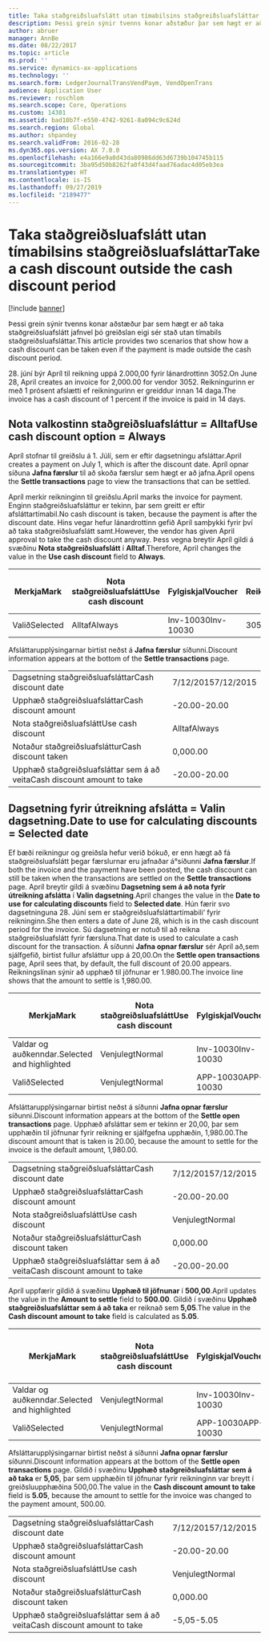 ```yaml
---
title: Taka staðgreiðsluafslátt utan tímabilsins staðgreiðsluafsláttar
description: Þessi grein sýnir tvenns konar aðstæður þar sem hægt er að taka staðgreiðsluafslátt jafnvel þó greiðslan eigi sér stað utan tímabils staðgreiðsluafsláttar.
author: abruer
manager: AnnBe
ms.date: 08/22/2017
ms.topic: article
ms.prod: ''
ms.service: dynamics-ax-applications
ms.technology: ''
ms.search.form: LedgerJournalTransVendPaym, VendOpenTrans
audience: Application User
ms.reviewer: roschlom
ms.search.scope: Core, Operations
ms.custom: 14301
ms.assetid: bad10b7f-e550-4742-9261-8a094c9c624d
ms.search.region: Global
ms.author: shpandey
ms.search.validFrom: 2016-02-28
ms.dyn365.ops.version: AX 7.0.0
ms.openlocfilehash: e4a166e9a0d43da80986dd63d6739b104745b115
ms.sourcegitcommit: 3ba95d50b8262fa0f43d4faad76adac4d05eb3ea
ms.translationtype: HT
ms.contentlocale: is-IS
ms.lasthandoff: 09/27/2019
ms.locfileid: "2189477"
---
```

# <a name="take-a-cash-discount-outside-the-cash-discount-period"></a><span data-ttu-id="d37b1-103">Taka staðgreiðsluafslátt utan tímabilsins staðgreiðsluafsláttar</span><span class="sxs-lookup"><span data-stu-id="d37b1-103">Take a cash discount outside the cash discount period</span></span>

[!include [banner](../includes/banner.md)]

<span data-ttu-id="d37b1-104">Þessi grein sýnir tvenns konar aðstæður þar sem hægt er að taka staðgreiðsluafslátt jafnvel þó greiðslan eigi sér stað utan tímabils staðgreiðsluafsláttar.</span><span class="sxs-lookup"><span data-stu-id="d37b1-104">This article provides two scenarios that show how a cash discount can be taken even if the payment is made outside the cash discount period.</span></span>

<span data-ttu-id="d37b1-105">28. júní býr Apríl til reikning uppá 2.000,00 fyrir lánardrottinn 3052.</span><span class="sxs-lookup"><span data-stu-id="d37b1-105">On June 28, April creates an invoice for 2,000.00 for vendor 3052.</span></span> <span data-ttu-id="d37b1-106">Reikningurinn er með 1 prósent afslætti ef reikningurinn er greiddur innan 14 daga.</span><span class="sxs-lookup"><span data-stu-id="d37b1-106">The invoice has a cash discount of 1 percent if the invoice is paid in 14 days.</span></span>

## <a name="use-cash-discount-option--always"></a><span data-ttu-id="d37b1-107">Nota valkostinn staðgreiðsluafsláttur = Alltaf</span><span class="sxs-lookup"><span data-stu-id="d37b1-107">Use cash discount option = Always</span></span>
<span data-ttu-id="d37b1-108">Apríl stofnar til greiðslu á 1. Júlí, sem er eftir dagsetningu afsláttar.</span><span class="sxs-lookup"><span data-stu-id="d37b1-108">April creates a payment on July 1, which is after the discount date.</span></span> <span data-ttu-id="d37b1-109">Apríl opnar síðuna **Jafna færslur** til að skoða færslur sem hægt er að jafna.</span><span class="sxs-lookup"><span data-stu-id="d37b1-109">April opens the **Settle transactions** page to view the transactions that can be settled.</span></span> 

<span data-ttu-id="d37b1-110">Apríl merkir reikninginn til greiðslu.</span><span class="sxs-lookup"><span data-stu-id="d37b1-110">April marks the invoice for payment.</span></span> <span data-ttu-id="d37b1-111">Enginn staðgreiðsluafsláttur er tekinn, þar sem greitt er eftir afsláttartímabil.</span><span class="sxs-lookup"><span data-stu-id="d37b1-111">No cash discount is taken, because the payment is after the discount date.</span></span> <span data-ttu-id="d37b1-112">Hins vegar hefur lánardrottinn gefið Apríl samþykki fyrir því að taka staðgreiðsluafslátt samt.</span><span class="sxs-lookup"><span data-stu-id="d37b1-112">However, the vendor has given April approval to take the cash discount anyway.</span></span> <span data-ttu-id="d37b1-113">Þess vegna breytir Apríl gildi á svæðinu **Nota staðgreiðsluafslátt** í **Alltaf**.</span><span class="sxs-lookup"><span data-stu-id="d37b1-113">Therefore, April changes the value in the **Use cash discount** field to **Always**.</span></span>

| <span data-ttu-id="d37b1-114">Merkja</span><span class="sxs-lookup"><span data-stu-id="d37b1-114">Mark</span></span>     | <span data-ttu-id="d37b1-115">Nota staðgreiðsluafslátt</span><span class="sxs-lookup"><span data-stu-id="d37b1-115">Use cash discount</span></span> | <span data-ttu-id="d37b1-116">Fylgiskjal</span><span class="sxs-lookup"><span data-stu-id="d37b1-116">Voucher</span></span>   | <span data-ttu-id="d37b1-117">Reikningur</span><span class="sxs-lookup"><span data-stu-id="d37b1-117">Account</span></span> | <span data-ttu-id="d37b1-118">Dagsetning staðgreiðsluafsláttar</span><span class="sxs-lookup"><span data-stu-id="d37b1-118">Cash discount date</span></span> | <span data-ttu-id="d37b1-119">Gjalddagi</span><span class="sxs-lookup"><span data-stu-id="d37b1-119">Due date</span></span>  | <span data-ttu-id="d37b1-120">Reikningur</span><span class="sxs-lookup"><span data-stu-id="d37b1-120">Invoice</span></span> | <span data-ttu-id="d37b1-121">Upphæð í gjaldmiðli færslu</span><span class="sxs-lookup"><span data-stu-id="d37b1-121">Amount in transaction currency</span></span> | <span data-ttu-id="d37b1-122">Gjaldmiðill</span><span class="sxs-lookup"><span data-stu-id="d37b1-122">Currency</span></span> | <span data-ttu-id="d37b1-123">Upphæð til jöfnunar</span><span class="sxs-lookup"><span data-stu-id="d37b1-123">Amount to settle</span></span> |
|----------|-------------------|-----------|---------|--------------------|-----------|---------|--------------------------------|----------|------------------|
| <span data-ttu-id="d37b1-124">Valið</span><span class="sxs-lookup"><span data-stu-id="d37b1-124">Selected</span></span> | <span data-ttu-id="d37b1-125">Alltaf</span><span class="sxs-lookup"><span data-stu-id="d37b1-125">Always</span></span>            | <span data-ttu-id="d37b1-126">Inv-10030</span><span class="sxs-lookup"><span data-stu-id="d37b1-126">Inv-10030</span></span> | <span data-ttu-id="d37b1-127">3052</span><span class="sxs-lookup"><span data-stu-id="d37b1-127">3052</span></span>    | <span data-ttu-id="d37b1-128">6/28/2015</span><span class="sxs-lookup"><span data-stu-id="d37b1-128">6/28/2015</span></span>          | <span data-ttu-id="d37b1-129">7/12/2015</span><span class="sxs-lookup"><span data-stu-id="d37b1-129">7/12/2015</span></span> | <span data-ttu-id="d37b1-130">10030</span><span class="sxs-lookup"><span data-stu-id="d37b1-130">10030</span></span>   | <span data-ttu-id="d37b1-131">-2.000,00</span><span class="sxs-lookup"><span data-stu-id="d37b1-131">-2,000.00</span></span>                      | <span data-ttu-id="d37b1-132">USD</span><span class="sxs-lookup"><span data-stu-id="d37b1-132">USD</span></span>      | <span data-ttu-id="d37b1-133">-1.980.00</span><span class="sxs-lookup"><span data-stu-id="d37b1-133">-1,980.00</span></span>        |

<span data-ttu-id="d37b1-134">Afsláttarupplýsingarnar birtist neðst á **Jafna færslur** síðunni.</span><span class="sxs-lookup"><span data-stu-id="d37b1-134">Discount information appears at the bottom of the **Settle transactions** page.</span></span>

|                              |           |
|------------------------------|-----------|
| <span data-ttu-id="d37b1-135">Dagsetning staðgreiðsluafsláttar</span><span class="sxs-lookup"><span data-stu-id="d37b1-135">Cash discount date</span></span>           | <span data-ttu-id="d37b1-136">7/12/2015</span><span class="sxs-lookup"><span data-stu-id="d37b1-136">7/12/2015</span></span> |
| <span data-ttu-id="d37b1-137">Upphæð staðgreiðsluafsláttar</span><span class="sxs-lookup"><span data-stu-id="d37b1-137">Cash discount amount</span></span>         | <span data-ttu-id="d37b1-138">-20.00</span><span class="sxs-lookup"><span data-stu-id="d37b1-138">-20.00</span></span>    |
| <span data-ttu-id="d37b1-139">Nota staðgreiðsluafslátt</span><span class="sxs-lookup"><span data-stu-id="d37b1-139">Use cash discount</span></span>            | <span data-ttu-id="d37b1-140">Alltaf</span><span class="sxs-lookup"><span data-stu-id="d37b1-140">Always</span></span>    |
| <span data-ttu-id="d37b1-141">Notaður staðgreiðsluafsláttur</span><span class="sxs-lookup"><span data-stu-id="d37b1-141">Cash discount taken</span></span>          | <span data-ttu-id="d37b1-142">0,00</span><span class="sxs-lookup"><span data-stu-id="d37b1-142">0.00</span></span>      |
| <span data-ttu-id="d37b1-143">Upphæð staðgreiðsluafsláttar sem á að veita</span><span class="sxs-lookup"><span data-stu-id="d37b1-143">Cash discount amount to take</span></span> | <span data-ttu-id="d37b1-144">-20.00</span><span class="sxs-lookup"><span data-stu-id="d37b1-144">-20.00</span></span>    |

## <a name="date-to-use-for-calculating-discounts--selected-date"></a><span data-ttu-id="d37b1-145">Dagsetning fyrir útreikning afslátta = Valin dagsetning.</span><span class="sxs-lookup"><span data-stu-id="d37b1-145">Date to use for calculating discounts = Selected date</span></span>
<span data-ttu-id="d37b1-146">Ef bæði reikningur og greiðsla hefur verið bókuð, er enn hægt að fá staðgreiðsluafslátt þegar færslurnar eru jafnaðar á°síðunni **Jafna færslur**.</span><span class="sxs-lookup"><span data-stu-id="d37b1-146">If both the invoice and the payment have been posted, the cash discount can still be taken when the transactions are settled on the **Settle transactions** page.</span></span> <span data-ttu-id="d37b1-147">Apríl breytir gildi á svæðinu **Dagsetning sem á að nota fyrir útreikning afslátta** í **Valin dagsetning**.</span><span class="sxs-lookup"><span data-stu-id="d37b1-147">April changes the value in the **Date to use for calculating discounts** field to **Selected date**.</span></span> <span data-ttu-id="d37b1-148">Hún færir svo dagsetninguna 28. Júní sem er staðgreiðsluafsláttartímabili‘ fyrir reikninginn.</span><span class="sxs-lookup"><span data-stu-id="d37b1-148">She then enters a date of June 28, which is in the cash discount period for the invoice.</span></span> <span data-ttu-id="d37b1-149">Sú dagsetning er notuð til að reikna staðgreiðsluafslátt fyrir færsluna.</span><span class="sxs-lookup"><span data-stu-id="d37b1-149">That date is used to calculate a cash discount for the transaction.</span></span> <span data-ttu-id="d37b1-150">Á síðunni **Jafna opnar færslur** sér Apríl að,sem sjálfgefið, birtist fullur afsláttur upp á 20,00.</span><span class="sxs-lookup"><span data-stu-id="d37b1-150">On the **Settle open transactions** page, April sees that, by default, the full discount of 20.00 appears.</span></span> <span data-ttu-id="d37b1-151">Reikningslínan sýnir að upphæð til jöfnunar er 1.980.00.</span><span class="sxs-lookup"><span data-stu-id="d37b1-151">The invoice line shows that the amount to settle is 1,980.00.</span></span>

| <span data-ttu-id="d37b1-152">Merkja</span><span class="sxs-lookup"><span data-stu-id="d37b1-152">Mark</span></span>                     | <span data-ttu-id="d37b1-153">Nota staðgreiðsluafslátt</span><span class="sxs-lookup"><span data-stu-id="d37b1-153">Use cash discount</span></span> | <span data-ttu-id="d37b1-154">Fylgiskjal</span><span class="sxs-lookup"><span data-stu-id="d37b1-154">Voucher</span></span>   | <span data-ttu-id="d37b1-155">Reikningur</span><span class="sxs-lookup"><span data-stu-id="d37b1-155">Account</span></span> | <span data-ttu-id="d37b1-156">Dagsetning staðgreiðsluafsláttar</span><span class="sxs-lookup"><span data-stu-id="d37b1-156">Cash discount date</span></span> | <span data-ttu-id="d37b1-157">Gjalddagi</span><span class="sxs-lookup"><span data-stu-id="d37b1-157">Due date</span></span>  | <span data-ttu-id="d37b1-158">Reikningur</span><span class="sxs-lookup"><span data-stu-id="d37b1-158">Invoice</span></span> | <span data-ttu-id="d37b1-159">Upphæð í gjaldmiðli færslu</span><span class="sxs-lookup"><span data-stu-id="d37b1-159">Amount in transaction currency</span></span> | <span data-ttu-id="d37b1-160">Gjaldmiðill</span><span class="sxs-lookup"><span data-stu-id="d37b1-160">Currency</span></span> | <span data-ttu-id="d37b1-161">Upphæð til jöfnunar</span><span class="sxs-lookup"><span data-stu-id="d37b1-161">Amount to settle</span></span> |
|--------------------------|-------------------|-----------|---------|--------------------|-----------|---------|--------------------------------|----------|------------------|
| <span data-ttu-id="d37b1-162">Valdar og auðkenndar.</span><span class="sxs-lookup"><span data-stu-id="d37b1-162">Selected and highlighted</span></span> | <span data-ttu-id="d37b1-163">Venjulegt</span><span class="sxs-lookup"><span data-stu-id="d37b1-163">Normal</span></span>            | <span data-ttu-id="d37b1-164">Inv-10030</span><span class="sxs-lookup"><span data-stu-id="d37b1-164">Inv-10030</span></span> | <span data-ttu-id="d37b1-165">3052</span><span class="sxs-lookup"><span data-stu-id="d37b1-165">3052</span></span>    | <span data-ttu-id="d37b1-166">6/28/2015</span><span class="sxs-lookup"><span data-stu-id="d37b1-166">6/28/2015</span></span>          | <span data-ttu-id="d37b1-167">7/12/2015</span><span class="sxs-lookup"><span data-stu-id="d37b1-167">7/12/2015</span></span> | <span data-ttu-id="d37b1-168">10030</span><span class="sxs-lookup"><span data-stu-id="d37b1-168">10030</span></span>   | <span data-ttu-id="d37b1-169">-2.000,00</span><span class="sxs-lookup"><span data-stu-id="d37b1-169">-2,000.00</span></span>                      | <span data-ttu-id="d37b1-170">USD</span><span class="sxs-lookup"><span data-stu-id="d37b1-170">USD</span></span>      | <span data-ttu-id="d37b1-171">-1.980.00</span><span class="sxs-lookup"><span data-stu-id="d37b1-171">-1,980.00</span></span>        |
| <span data-ttu-id="d37b1-172">Valið</span><span class="sxs-lookup"><span data-stu-id="d37b1-172">Selected</span></span>                 | <span data-ttu-id="d37b1-173">Venjulegt</span><span class="sxs-lookup"><span data-stu-id="d37b1-173">Normal</span></span>            | <span data-ttu-id="d37b1-174">APP-10030</span><span class="sxs-lookup"><span data-stu-id="d37b1-174">APP-10030</span></span> | <span data-ttu-id="d37b1-175">3052</span><span class="sxs-lookup"><span data-stu-id="d37b1-175">3052</span></span>    | <span data-ttu-id="d37b1-176">7/15/2015</span><span class="sxs-lookup"><span data-stu-id="d37b1-176">7/15/2015</span></span>          | <span data-ttu-id="d37b1-177">7/15/2015</span><span class="sxs-lookup"><span data-stu-id="d37b1-177">7/15/2015</span></span> |         | <span data-ttu-id="d37b1-178">500,00</span><span class="sxs-lookup"><span data-stu-id="d37b1-178">500.00</span></span>                         | <span data-ttu-id="d37b1-179">USD</span><span class="sxs-lookup"><span data-stu-id="d37b1-179">USD</span></span>      | <span data-ttu-id="d37b1-180">500,00</span><span class="sxs-lookup"><span data-stu-id="d37b1-180">500.00</span></span>           |

<span data-ttu-id="d37b1-181">Afsláttarupplýsingarnar birtist neðst á síðunni **Jafna opnar færslur** síðunni.</span><span class="sxs-lookup"><span data-stu-id="d37b1-181">Discount information appears at the bottom of the **Settle open transactions** page.</span></span> <span data-ttu-id="d37b1-182">Upphæð afsláttar sem er tekinn er 20,00, þar sem upphæðin til jöfnunar fyrir reikning er sjálfgefna upphæðin, 1,980.00.</span><span class="sxs-lookup"><span data-stu-id="d37b1-182">The discount amount that is taken is 20.00, because the amount to settle for the invoice is the default amount, 1,980.00.</span></span>

|                              |           |
|------------------------------|-----------|
| <span data-ttu-id="d37b1-183">Dagsetning staðgreiðsluafsláttar</span><span class="sxs-lookup"><span data-stu-id="d37b1-183">Cash discount date</span></span>           | <span data-ttu-id="d37b1-184">7/12/2015</span><span class="sxs-lookup"><span data-stu-id="d37b1-184">7/12/2015</span></span> |
| <span data-ttu-id="d37b1-185">Upphæð staðgreiðsluafsláttar</span><span class="sxs-lookup"><span data-stu-id="d37b1-185">Cash discount amount</span></span>         | <span data-ttu-id="d37b1-186">-20.00</span><span class="sxs-lookup"><span data-stu-id="d37b1-186">-20.00</span></span>    |
| <span data-ttu-id="d37b1-187">Nota staðgreiðsluafslátt</span><span class="sxs-lookup"><span data-stu-id="d37b1-187">Use cash discount</span></span>            | <span data-ttu-id="d37b1-188">Venjulegt</span><span class="sxs-lookup"><span data-stu-id="d37b1-188">Normal</span></span>    |
| <span data-ttu-id="d37b1-189">Notaður staðgreiðsluafsláttur</span><span class="sxs-lookup"><span data-stu-id="d37b1-189">Cash discount taken</span></span>          | <span data-ttu-id="d37b1-190">0,00</span><span class="sxs-lookup"><span data-stu-id="d37b1-190">0.00</span></span>      |
| <span data-ttu-id="d37b1-191">Upphæð staðgreiðsluafsláttar sem á að veita</span><span class="sxs-lookup"><span data-stu-id="d37b1-191">Cash discount amount to take</span></span> | <span data-ttu-id="d37b1-192">-20.00</span><span class="sxs-lookup"><span data-stu-id="d37b1-192">-20.00</span></span>    |

<span data-ttu-id="d37b1-193">Apríl uppfærir gildið á svæðinu **Upphæð til jöfnunar** í **500,00**.</span><span class="sxs-lookup"><span data-stu-id="d37b1-193">April updates the value in the **Amount to settle** field to **500.00**.</span></span> <span data-ttu-id="d37b1-194">Gildið í svæðinu **Upphæð staðgreiðsluafsláttar sem á að taka** er reiknað sem **5,05**.</span><span class="sxs-lookup"><span data-stu-id="d37b1-194">The value in the **Cash discount amount to take** field is calculated as **5.05**.</span></span>

| <span data-ttu-id="d37b1-195">Merkja</span><span class="sxs-lookup"><span data-stu-id="d37b1-195">Mark</span></span>                     | <span data-ttu-id="d37b1-196">Nota staðgreiðsluafslátt</span><span class="sxs-lookup"><span data-stu-id="d37b1-196">Use cash discount</span></span> | <span data-ttu-id="d37b1-197">Fylgiskjal</span><span class="sxs-lookup"><span data-stu-id="d37b1-197">Voucher</span></span>   | <span data-ttu-id="d37b1-198">Reikningur</span><span class="sxs-lookup"><span data-stu-id="d37b1-198">Account</span></span> | <span data-ttu-id="d37b1-199">Dagsetning</span><span class="sxs-lookup"><span data-stu-id="d37b1-199">Date</span></span>      | <span data-ttu-id="d37b1-200">Gjalddagi</span><span class="sxs-lookup"><span data-stu-id="d37b1-200">Due date</span></span>  | <span data-ttu-id="d37b1-201">Reikningur</span><span class="sxs-lookup"><span data-stu-id="d37b1-201">Invoice</span></span> | <span data-ttu-id="d37b1-202">Upphæð í gjaldmiðli færslu</span><span class="sxs-lookup"><span data-stu-id="d37b1-202">Amount in transaction currency</span></span> | <span data-ttu-id="d37b1-203">Gjaldmiðill</span><span class="sxs-lookup"><span data-stu-id="d37b1-203">Currency</span></span> | <span data-ttu-id="d37b1-204">Upphæð til jöfnunar</span><span class="sxs-lookup"><span data-stu-id="d37b1-204">Amount to settle</span></span> |
|--------------------------|-------------------|-----------|---------|-----------|-----------|---------|--------------------------------|----------|------------------|
| <span data-ttu-id="d37b1-205">Valdar og auðkenndar.</span><span class="sxs-lookup"><span data-stu-id="d37b1-205">Selected and highlighted</span></span> | <span data-ttu-id="d37b1-206">Venjulegt</span><span class="sxs-lookup"><span data-stu-id="d37b1-206">Normal</span></span>            | <span data-ttu-id="d37b1-207">Inv-10030</span><span class="sxs-lookup"><span data-stu-id="d37b1-207">Inv-10030</span></span> | <span data-ttu-id="d37b1-208">3052</span><span class="sxs-lookup"><span data-stu-id="d37b1-208">3052</span></span>    | <span data-ttu-id="d37b1-209">6/28/2015</span><span class="sxs-lookup"><span data-stu-id="d37b1-209">6/28/2015</span></span> | <span data-ttu-id="d37b1-210">7/12/2015</span><span class="sxs-lookup"><span data-stu-id="d37b1-210">7/12/2015</span></span> | <span data-ttu-id="d37b1-211">10030</span><span class="sxs-lookup"><span data-stu-id="d37b1-211">10030</span></span>   | <span data-ttu-id="d37b1-212">2.000,00</span><span class="sxs-lookup"><span data-stu-id="d37b1-212">2,000.00</span></span>                       | <span data-ttu-id="d37b1-213">USD</span><span class="sxs-lookup"><span data-stu-id="d37b1-213">USD</span></span>      | <span data-ttu-id="d37b1-214">-500,00</span><span class="sxs-lookup"><span data-stu-id="d37b1-214">-500.00</span></span>          |
| <span data-ttu-id="d37b1-215">Valið</span><span class="sxs-lookup"><span data-stu-id="d37b1-215">Selected</span></span>                 | <span data-ttu-id="d37b1-216">Venjulegt</span><span class="sxs-lookup"><span data-stu-id="d37b1-216">Normal</span></span>            | <span data-ttu-id="d37b1-217">APP-10030</span><span class="sxs-lookup"><span data-stu-id="d37b1-217">APP-10030</span></span> | <span data-ttu-id="d37b1-218">3052</span><span class="sxs-lookup"><span data-stu-id="d37b1-218">3052</span></span>    | <span data-ttu-id="d37b1-219">7/15/2015</span><span class="sxs-lookup"><span data-stu-id="d37b1-219">7/15/2015</span></span> | <span data-ttu-id="d37b1-220">7/15/2015</span><span class="sxs-lookup"><span data-stu-id="d37b1-220">7/15/2015</span></span> |         | <span data-ttu-id="d37b1-221">500,00</span><span class="sxs-lookup"><span data-stu-id="d37b1-221">500.00</span></span>                         | <span data-ttu-id="d37b1-222">USD</span><span class="sxs-lookup"><span data-stu-id="d37b1-222">USD</span></span>      | <span data-ttu-id="d37b1-223">500,00</span><span class="sxs-lookup"><span data-stu-id="d37b1-223">500.00</span></span>           |

<span data-ttu-id="d37b1-224">Afsláttarupplýsingarnar birtist neðst á síðunni **Jafna opnar færslur** síðunni.</span><span class="sxs-lookup"><span data-stu-id="d37b1-224">Discount information appears at the bottom of the **Settle open transactions** page.</span></span> <span data-ttu-id="d37b1-225">Gildið í svæðinu **Upphæð staðgreiðsluafsláttar sem á að taka** er **5,05**, þar sem upphæðin til jöfnunar fyrir reikninginn var breytt í greiðsluupphæðina 500,00.</span><span class="sxs-lookup"><span data-stu-id="d37b1-225">The value in the **Cash discount amount to take** field is **5.05**, because the amount to settle for the invoice was changed to the payment amount, 500.00.</span></span>

|                              |           |
|------------------------------|-----------|
| <span data-ttu-id="d37b1-226">Dagsetning staðgreiðsluafsláttar</span><span class="sxs-lookup"><span data-stu-id="d37b1-226">Cash discount date</span></span>           | <span data-ttu-id="d37b1-227">7/12/2015</span><span class="sxs-lookup"><span data-stu-id="d37b1-227">7/12/2015</span></span> |
| <span data-ttu-id="d37b1-228">Upphæð staðgreiðsluafsláttar</span><span class="sxs-lookup"><span data-stu-id="d37b1-228">Cash discount amount</span></span>         | <span data-ttu-id="d37b1-229">-20.00</span><span class="sxs-lookup"><span data-stu-id="d37b1-229">-20.00</span></span>    |
| <span data-ttu-id="d37b1-230">Nota staðgreiðsluafslátt</span><span class="sxs-lookup"><span data-stu-id="d37b1-230">Use cash discount</span></span>            | <span data-ttu-id="d37b1-231">Venjulegt</span><span class="sxs-lookup"><span data-stu-id="d37b1-231">Normal</span></span>    |
| <span data-ttu-id="d37b1-232">Notaður staðgreiðsluafsláttur</span><span class="sxs-lookup"><span data-stu-id="d37b1-232">Cash discount taken</span></span>          | <span data-ttu-id="d37b1-233">0,00</span><span class="sxs-lookup"><span data-stu-id="d37b1-233">0.00</span></span>      |
| <span data-ttu-id="d37b1-234">Upphæð staðgreiðsluafsláttar sem á að veita</span><span class="sxs-lookup"><span data-stu-id="d37b1-234">Cash discount amount to take</span></span> | <span data-ttu-id="d37b1-235">-5,05</span><span class="sxs-lookup"><span data-stu-id="d37b1-235">-5.05</span></span>     |






